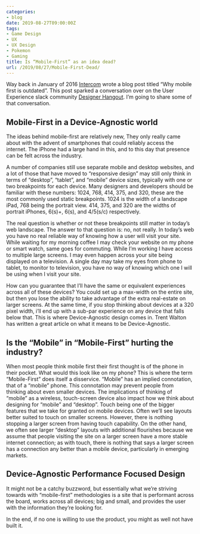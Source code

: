 ```yaml
---
categories:
- blog
date: 2019-08-27T09:00:00Z
tags:
- Game Design
- UX
- UX Design
- Pokemon
- Gaming
title: Is “Mobile-First” as an idea dead?
url: /2019/08/27/Mobile-First-Dead/
---
```


Way back in January of 2016 [Intercom](https://medium.com/intercom-inside/why-mobile-first-is-outdated-f10a3dc357bd) wrote a blog post titled “Why mobile first is outdated”. This post sparked a conversation over on the User Experience slack community [Designer Hangout](https://designerhangout.co/). I’m going to share some of that conversation.

## Mobile-First in a Device-Agnostic world

The ideas behind mobile-first are relatively new, They only really came about with the advent of smartphones that could reliably access the internet. The iPhone had a large hand in this, and to this day that presence can be felt across the industry.

A number of companies still use separate mobile and desktop websites, and a lot of those that have moved to “responsive design” may still only think in terms of “desktop”, “tablet”, and “mobile” device sizes, typically with one or two breakpoints for each device. Many designers and developers should be familiar with these numbers: 1024, 768, 414, 375, and 320, these are the most commonly used static breakpoints. 1024 is the width of a landscape iPad, 768 being the portrait view. 414, 375, and 320 are the widths of portrait iPhones, 6(s)+, 6(s), and 4/5(s/c) respectively.

The real question is whether or not these breakpoints still matter in today’s web landscape. The answer to that question is: no, not really. In today’s web you have no real reliable way of knowing how a user will visit your site. While waiting for my morning coffee I may check your website on my phone or smart watch, same goes for commuting. While I’m working I have access to multiple large screens. I may even happen across your site being displayed on a television. A single day may take my eyes from phone to tablet, to monitor to television, you have no way of knowing which one I will be using when I visit your site.

How can you guarantee that I’ll have the same or equivalent experiences across all of these devices? You could set up a max-width on the entire site, but then you lose the ability to take advantage of the extra real-estate on larger screens. At the same time, if you stop thinking about devices at a 320 pixel width, i’ll end up with a sub-par experience on any device that falls below that. This is where Device-Agnostic design comes in. Trent Walton has written a great article on what it means to be Device-Agnostic.

## Is the “Mobile” in “Mobile-First” hurting the industry?

When most people think mobile first their first thought is of the phone in their pocket. What would this look like on my phone? This is where the term “Mobile-First” does itself a disservice. “Mobile” has an implied connotation, that of a “mobile” phone. This connotation may prevent people from thinking about even smaller devices. The implications of thinking of “mobile” as a wireless, touch-screen device also impact how we think about designing for “mobile” and “desktop”. Touch being one of the bigger features that we take for granted on mobile devices. Often we’ll see layouts better suited to touch on smaller screens. However, there is nothing stopping a larger screen from having touch capability. On the other hand, we often see larger “desktop” layouts with additional flourishes because we assume that people visiting the site on a larger screen have a more stable internet connection; as with touch, there is nothing that says a larger screen has a connection any better than a mobile device, particularly in emerging markets.

## Device-Agnostic Performance Focused Design

It might not be a catchy buzzword, but essentially what we’re striving towards with “mobile-first” methodologies is a site that is performant across the board, works across all devices; big and small, and provides the user with the information they’re looking for.

In the end, if no one is willing to use the product, you might as well not have built it.

